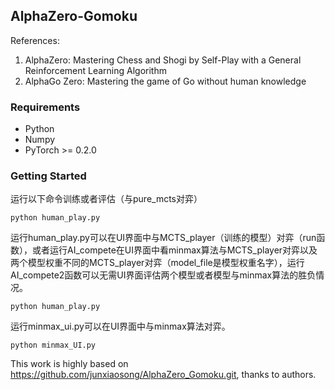 ## AlphaZero-Gomoku

References:  
1. AlphaZero: Mastering Chess and Shogi by Self-Play with a General Reinforcement Learning Algorithm
2. AlphaGo Zero: Mastering the game of Go without human knowledge



### Requirements
- Python 
- Numpy 
- PyTorch >= 0.2.0    


### Getting Started
运行以下命令训练或者评估（与pure_mcts对弈）
```
python human_play.py  
```

运行human_play.py可以在UI界面中与MCTS_player（训练的模型）对弈（run函数），或者运行AI_compete在UI界面中看minmax算法与MCTS_player对弈以及两个模型权重不同的MCTS_player对弈（model_file是模型权重名字），运行AI_compete2函数可以无需UI界面评估两个模型或者模型与minmax算法的胜负情况。
```
python human_play.py  
```
运行minmax_ui.py可以在UI界面中与minmax算法对弈。
```
python minmax_UI.py  
```


This work is highly based on https://github.com/junxiaosong/AlphaZero_Gomoku.git, thanks to authors.
